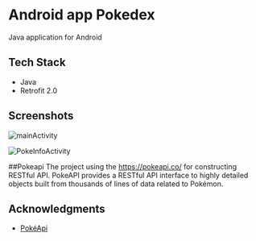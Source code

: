 # Android app Pokedex 

Java application for Android

## Tech Stack

- Java
- Retrofit 2.0

## Screenshots

![mainActivity](https://user-images.githubusercontent.com/79825499/123153209-a8267000-d422-11eb-90e3-be09c484a064.jpg) 

![PokeInfoActivity](https://user-images.githubusercontent.com/79825499/123153535-005d7200-d423-11eb-84ac-eab95f970155.jpg)

##Pokeapi
The project using the https://pokeapi.co/ for constructing RESTful API. PokeAPI provides a RESTful API interface to highly detailed objects built from thousands of lines of data related to Pokémon.

## Acknowledgments

- [PokéApi](https://pokeapi.co/ "PokéApi")
